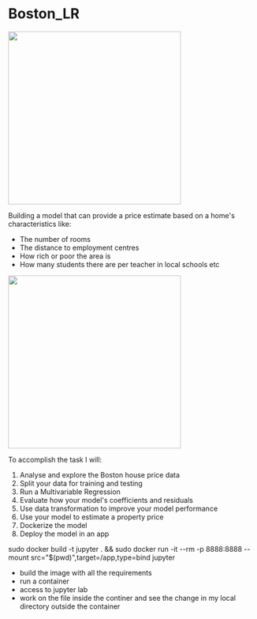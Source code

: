 # Boston_LR

<img src=https://i.imgur.com/WKQ0nH2.jpg height=350>

Building a model that can provide a price estimate based on a home's characteristics like:
* The number of rooms
* The distance to employment centres
* How rich or poor the area is
* How many students there are per teacher in local schools etc

<img src=https://i.imgur.com/WfUSSP7.png height=350>

To accomplish the task I will:

1. Analyse and explore the Boston house price data
2. Split your data for training and testing
3. Run a Multivariable Regression
4. Evaluate how your model's coefficients and residuals
5. Use data transformation to improve your model performance
6. Use your model to estimate a property price
7. Dockerize the model
8. Deploy the model in an app


sudo docker build -t jupyter . && sudo docker run -it --rm -p 8888:8888 --mount src="$(pwd)",target=/app,type=bind jupyter

* build the image with all the requirements
* run a container 
* access to jupyter lab
* work on the file inside the continer and see the change in my local directory outside the container
